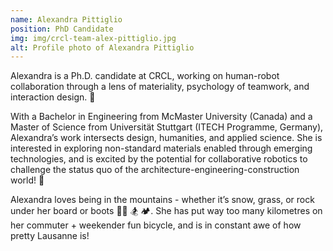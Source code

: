 ```yaml
---
name: Alexandra Pittiglio
position: PhD Candidate
img: img/crcl-team-alex-pittiglio.jpg
alt: Profile photo of Alexandra Pittiglio
---
```

Alexandra is a Ph.D. candidate at CRCL, working on human-robot collaboration through a lens of materiality, psychology of teamwork, and interaction design. 🤖

With a Bachelor in Engineering from McMaster University (Canada) and a Master of Science from Universität Stuttgart (ITECH Programme, Germany), Alexandra’s work intersects design, humanities, and applied science. She is interested in exploring non-standard materials enabled through emerging technologies, and is excited by the potential for collaborative robotics to challenge the status quo of the architecture-engineering-construction world! 🚀

Alexandra loves being in the mountains - whether it’s snow, grass, or rock under her board or boots 🚵‍♀️ 🏂 🏕️. She has put way too many kilometres on her commuter + weekender fun bicycle, and is in constant awe of how pretty Lausanne is!